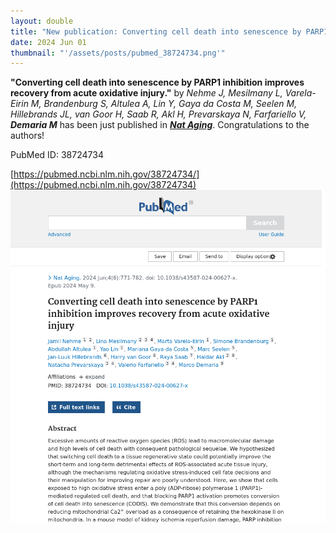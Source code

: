 ```yaml
---
layout: double
title: "New publication: Converting cell death into senescence by PARP1 inhibition improves recovery from acute oxidative injury"
date: 2024 Jun 01
thumbnail: "'/assets/posts/pubmed_38724734.png'"
---
```

<strong>"Converting cell death into senescence by PARP1 inhibition improves recovery from acute oxidative injury."</strong> by <em>Nehme J, Mesilmany L, Varela-Eirin M, Brandenburg S, Altulea A, Lin Y, Gaya da Costa M, Seelen M, Hillebrands JL, van Goor H, Saab R, Akl H, Prevarskaya N, Farfariello V, <strong>Demaria M</strong></em>  has been just published in <em><strong><ins>Nat Aging</ins></strong></em>.
Congratulations to the authors!
    
PubMed ID: 38724734
    
[https://pubmed.ncbi.nlm.nih.gov/38724734/](https://pubmed.ncbi.nlm.nih.gov/38724734)
![](/assets/posts/pubmed_38724734.png)
